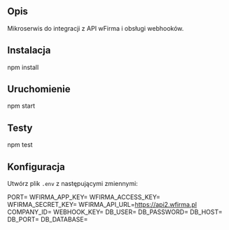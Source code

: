 ## Opis

Mikroserwis do integracji z API wFirma i obsługi webhooków.

## Instalacja

npm install

## Uruchomienie

npm start

## Testy

npm test


## Konfiguracja

Utwórz plik `.env` z następującymi zmiennymi:

PORT= 
WFIRMA_APP_KEY=
WFIRMA_ACCESS_KEY=
WFIRMA_SECRET_KEY=
WFIRMA_API_URL=https://api2.wfirma.pl
COMPANY_ID=
WEBHOOK_KEY=
DB_USER=
DB_PASSWORD=
DB_HOST=
DB_PORT=
DB_DATABASE=
